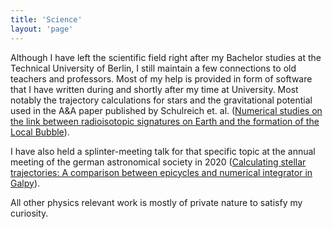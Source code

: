 ```yaml
---
title: 'Science'
layout: 'page'
---
```


Although I have left the scientific field right after my Bachelor studies at the Technical University of Berlin, I still maintain a few connections to old teachers and professors. Most of my help is provided in form of software that I have written during and shortly after my time at University. Most notably the trajectory calculations for stars and the gravitational potential used in the A&A paper published by Schulreich et. al. ([Numerical studies on the link between radioisotopic signatures on Earth and the formation of the Local Bubble](https://www.aanda.org/articles/aa/full_html/2023/12/aa47532-23/aa47532-23.html)).

I have also held a splinter-meeting talk for that specific topic at the annual meeting of the german astronomical society in 2020 ([Calculating stellar trajectories: A comparison between epicycles and numerical integrator in Galpy](https://ag2020.astronomische-gesellschaft.de/view_abstract.php?id=83)).


All other physics relevant work is mostly of private nature to satisfy my curiosity.